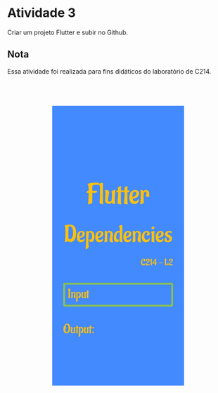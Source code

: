 # Atividade 3

Criar um projeto Flutter e subir no Github.

## Nota

Essa atividade foi realizada para fins didáticos do laboratório de C214.

<br>

<h1 align="center">
    <img align="center" src="src\assets\tela.jpg" width="300px;" alt="tela"/>
</h1>
